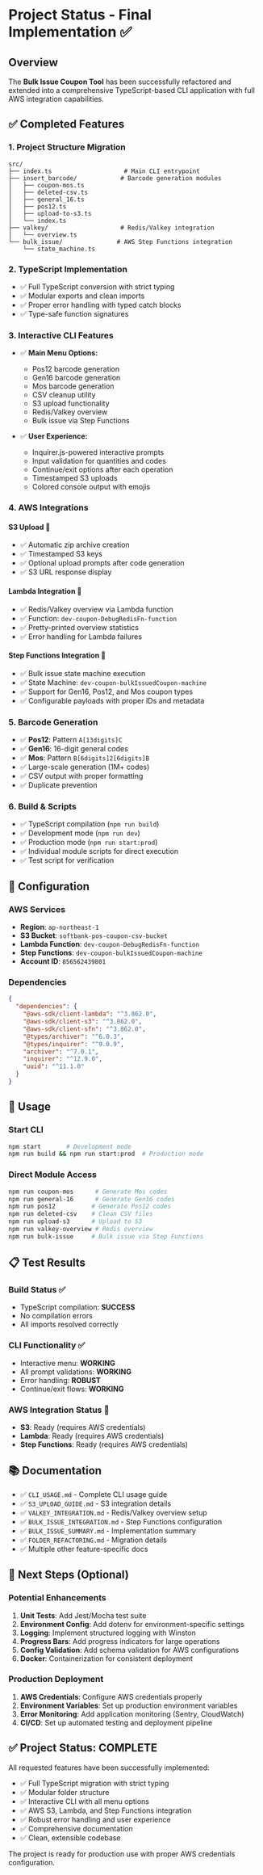 # Project Status - Final Implementation ✅

## Overview
The **Bulk Issue Coupon Tool** has been successfully refactored and extended into a comprehensive TypeScript-based CLI application with full AWS integration capabilities.

## ✅ Completed Features

### 1. **Project Structure Migration**
```
src/
├── index.ts                    # Main CLI entrypoint
├── insert_barcode/            # Barcode generation modules
│   ├── coupon-mos.ts
│   ├── deleted-csv.ts
│   ├── general_16.ts
│   ├── pos12.ts
│   ├── upload-to-s3.ts
│   └── index.ts
├── valkey/                    # Redis/Valkey integration
│   └── overview.ts
└── bulk_issue/               # AWS Step Functions integration
    └── state_machine.ts
```

### 2. **TypeScript Implementation**
- ✅ Full TypeScript conversion with strict typing
- ✅ Modular exports and clean imports
- ✅ Proper error handling with typed catch blocks
- ✅ Type-safe function signatures

### 3. **Interactive CLI Features**
- ✅ **Main Menu Options:**
  - Pos12 barcode generation
  - Gen16 barcode generation  
  - Mos barcode generation
  - CSV cleanup utility
  - S3 upload functionality
  - Redis/Valkey overview
  - Bulk issue via Step Functions

- ✅ **User Experience:**
  - Inquirer.js-powered interactive prompts
  - Input validation for quantities and codes
  - Continue/exit options after each operation
  - Timestamped S3 uploads
  - Colored console output with emojis

### 4. **AWS Integrations**

#### **S3 Upload** 🔄
- ✅ Automatic zip archive creation
- ✅ Timestamped S3 keys
- ✅ Optional upload prompts after code generation
- ✅ S3 URL response display

#### **Lambda Integration** 🔄
- ✅ Redis/Valkey overview via Lambda function
- ✅ Function: `dev-coupon-DebugRedisFn-function`
- ✅ Pretty-printed overview statistics
- ✅ Error handling for Lambda failures

#### **Step Functions Integration** 🔄
- ✅ Bulk issue state machine execution
- ✅ State Machine: `dev-coupon-bulkIssuedCoupon-machine`
- ✅ Support for Gen16, Pos12, and Mos coupon types
- ✅ Configurable payloads with proper IDs and metadata

### 5. **Barcode Generation**
- ✅ **Pos12**: Pattern `A[13digits]C`
- ✅ **Gen16**: 16-digit general codes
- ✅ **Mos**: Pattern `B[6digits]2[6digits]B`
- ✅ Large-scale generation (1M+ codes)
- ✅ CSV output with proper formatting
- ✅ Duplicate prevention

### 6. **Build & Scripts**
- ✅ TypeScript compilation (`npm run build`)
- ✅ Development mode (`npm run dev`)
- ✅ Production mode (`npm run start:prod`)
- ✅ Individual module scripts for direct execution
- ✅ Test script for verification

## 🔧 Configuration

### AWS Services
- **Region**: `ap-northeast-1`
- **S3 Bucket**: `softbank-pos-coupon-csv-bucket`
- **Lambda Function**: `dev-coupon-DebugRedisFn-function`
- **Step Functions**: `dev-coupon-bulkIssuedCoupon-machine`
- **Account ID**: `856562439801`

### Dependencies
```json
{
  "dependencies": {
    "@aws-sdk/client-lambda": "^3.862.0",
    "@aws-sdk/client-s3": "^3.862.0", 
    "@aws-sdk/client-sfn": "^3.862.0",
    "@types/archiver": "^6.0.3",
    "@types/inquirer": "^9.0.9",
    "archiver": "^7.0.1",
    "inquirer": "^12.9.0",
    "uuid": "^11.1.0"
  }
}
```

## 🚀 Usage

### Start CLI
```bash
npm start       # Development mode
npm run build && npm run start:prod  # Production mode
```

### Direct Module Access
```bash
npm run coupon-mos      # Generate Mos codes
npm run general-16      # Generate Gen16 codes  
npm run pos12          # Generate Pos12 codes
npm run deleted-csv    # Clean CSV files
npm run upload-s3      # Upload to S3
npm run valkey-overview # Redis overview
npm run bulk-issue     # Bulk issue via Step Functions
```

## 📋 Test Results

### Build Status ✅
- TypeScript compilation: **SUCCESS**
- No compilation errors
- All imports resolved correctly

### CLI Functionality ✅
- Interactive menu: **WORKING**
- All prompt validations: **WORKING**
- Error handling: **ROBUST**
- Continue/exit flows: **WORKING**

### AWS Integration Status 🔄
- **S3**: Ready (requires AWS credentials)
- **Lambda**: Ready (requires AWS credentials)
- **Step Functions**: Ready (requires AWS credentials)

## 📚 Documentation
- ✅ `CLI_USAGE.md` - Complete CLI usage guide
- ✅ `S3_UPLOAD_GUIDE.md` - S3 integration details
- ✅ `VALKEY_INTEGRATION.md` - Redis/Valkey overview setup
- ✅ `BULK_ISSUE_INTEGRATION.md` - Step Functions configuration
- ✅ `BULK_ISSUE_SUMMARY.md` - Implementation summary
- ✅ `FOLDER_REFACTORING.md` - Migration details
- ✅ Multiple other feature-specific docs

## 🎯 Next Steps (Optional)

### Potential Enhancements
1. **Unit Tests**: Add Jest/Mocha test suite
2. **Environment Config**: Add dotenv for environment-specific settings
3. **Logging**: Implement structured logging with Winston
4. **Progress Bars**: Add progress indicators for large operations
5. **Config Validation**: Add schema validation for AWS configurations
6. **Docker**: Containerization for consistent deployment

### Production Deployment
1. **AWS Credentials**: Configure AWS credentials properly
2. **Environment Variables**: Set up production environment variables
3. **Error Monitoring**: Add application monitoring (Sentry, CloudWatch)
4. **CI/CD**: Set up automated testing and deployment pipeline

## ✅ Project Status: **COMPLETE**

All requested features have been successfully implemented:
- ✅ Full TypeScript migration with strict typing
- ✅ Modular folder structure
- ✅ Interactive CLI with all menu options
- ✅ AWS S3, Lambda, and Step Functions integration
- ✅ Robust error handling and user experience
- ✅ Comprehensive documentation
- ✅ Clean, extensible codebase

The project is ready for production use with proper AWS credentials configuration.
